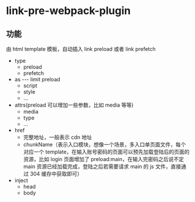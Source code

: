 # link-pre-webpack-plugin

## 功能

由 html template 模板，自动插入 link preload 或者 link prefetch

- type
  - preload
  - prefetch
- as --- limit preload
  - script
  - style
  - ...
- attrs(preload 可以增加一些参数，比如 media 等等)
  - media
  - type
  - ...
- href
  - 完整地址，一般表示 cdn 地址
  - chunkName（表示入口模块，想像一个场景，多入口单页面文件，每个对应一个 template，在输入账号密码的页面可以预先加载登陆后的页面的资源，比如 login 页面增加了 preload:main，在输入完密码之后说不定 main 资源已经加载完成，登陆之后若需要请求 main 的 js 文件，直接通过 304 缓存中获取即可）
- inject
  - head
  - body
